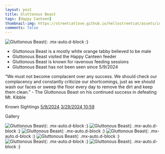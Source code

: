```yaml
---
layout: post
title: Gluttonous Beast
tags: [Happy Canteen]
thumbnail-img: https://streetcatlove.github.io/hellostreetcat/assets/img/gluttonous_beast.png
comments: false
---
```


![Gluttonous Beast](https://streetcatlove.github.io/hellostreetcat/assets/img/gluttonous_beast.png){: .mx-auto.d-block :}

* Gluttonous Beast is a mostly white orange tabby believed to be male
* Gluttonous Beast visited the Happy Canteen feeder
* Gluttonous Beast is known for ravenous feeding sessions
* Gluttonous Beast has not been seen since 5/9/2024

“We must not become complacent over any success. We should check our complacency and constantly criticize our shortcomings, just as we should wash our faces or sweep the floor every day to remove the dirt and keep them clean.” - The Gluttonous Beast on his continued success in defeating Mt. Kibble

Known Sightings
[5/9/2024](https://www.youtube.com/watch?v=gevwgbdkIEY)
[3/29/2024 10:59](https://youtu.be/aOvPbR4vlzg?si=IntLdD8UelSv_lVl&t=39525)

Gallery 

![Gluttonous Beast](https://streetcatlove.github.io/hellostreetcat/assets/img/gluttonous_beast0.png){: .mx-auto.d-block :}
![Gluttonous Beast](https://streetcatlove.github.io/hellostreetcat/assets/img/gluttonous_beast1.png){: .mx-auto.d-block :}
![Gluttonous Beast](https://streetcatlove.github.io/hellostreetcat/assets/img/gluttonous_beast2.png){: .mx-auto.d-block :}
![Gluttonous Beast](https://streetcatlove.github.io/hellostreetcat/assets/img/gluttonous_beast3.png){: .mx-auto.d-block :}
![Gluttonous Beast](https://streetcatlove.github.io/hellostreetcat/assets/img/gluttonous_beast4.png){: .mx-auto.d-block :}
![Gluttonous Beast](https://streetcatlove.github.io/hellostreetcat/assets/img/gluttonous_beast5.png){: .mx-auto.d-block :}
![Gluttonous Beast](https://streetcatlove.github.io/hellostreetcat/assets/img/gluttonous_beast6.png){: .mx-auto.d-block :}
